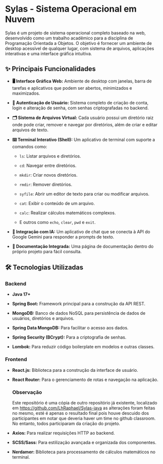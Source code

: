 # Sylas - Sistema Operacional em Nuvem

Sylas é um projeto de sistema operacional completo baseado na web, desenvolvido como um trabalho acadêmico para a disciplina de Programação Orientada a Objetos. O objetivo é fornecer um ambiente de desktop acessível de qualquer lugar, com sistema de arquivos, aplicações interativas e uma interface gráfica intuitiva.

## ✨ Principais Funcionalidades

* **🖥️ Interface Gráfica Web:** Ambiente de desktop com janelas, barra de tarefas e aplicativos que podem ser abertos, minimizados e maximizados.

* **👤 Autenticação de Usuário:** Sistema completo de criação de conta, login e alteração de senha, com senhas criptografadas no backend.

* **🗂️ Sistema de Arquivos Virtual:** Cada usuário possui um diretório raiz onde pode criar, remover e navegar por diretórios, além de criar e editar arquivos de texto.

* **⌨️ Terminal Interativo (Shell):** Um aplicativo de terminal com suporte a comandos como:

  * `ls`: Listar arquivos e diretórios.

  * `cd`: Navegar entre diretórios.

  * `mkdir`: Criar novos diretórios.

  * `rmdir`: Remover diretórios.

  * `syfile`: Abrir um editor de texto para criar ou modificar arquivos.

  * `cat`: Exibir o conteúdo de um arquivo.

  * `calc`: Realizar cálculos matemáticos complexos.

  * E outros como `echo`, `clear`, `pwd` e `exit`.

* **🤖 Integração com IA:** Um aplicativo de chat que se conecta à API do Google Gemini para responder a prompts de texto.

* **📄 Documentação Integrada:** Uma página de documentação dentro do próprio projeto para fácil consulta.

## 🛠️ Tecnologias Utilizadas

### Backend

* **Java 17+**

* **Spring Boot:** Framework principal para a construção da API REST.

* **MongoDB:** Banco de dados NoSQL para persistência de dados de usuários, diretórios e arquivos.

* **Spring Data MongoDB:** Para facilitar o acesso aos dados.

* **Spring Security (BCrypt):** Para a criptografia de senhas.

* **Lombok:** Para reduzir código boilerplate em modelos e outras classes.

### Frontend

* **React.js:** Biblioteca para a construção da interface de usuário.

* **React Router:** Para o gerenciamento de rotas e navegação na aplicação.

  ### Observação
  Este repositório é uma cópia de outro repositório já existente, localizado em https://github.com/LhRaphael/Sylas-java as alterações foram feitas no mesmo, esté é apenas o resultado final pois houve descuido dos participantes em notar que deveria haver um time no github classroom. No entanto, todos participaram da criação do projeto.

* **Axios:** Para realizar requisições HTTP ao backend.

* **SCSS/Sass:** Para estilização avançada e organizada dos componentes.

* **Nerdamer:** Biblioteca para processamento de cálculos matemáticos no terminal.

